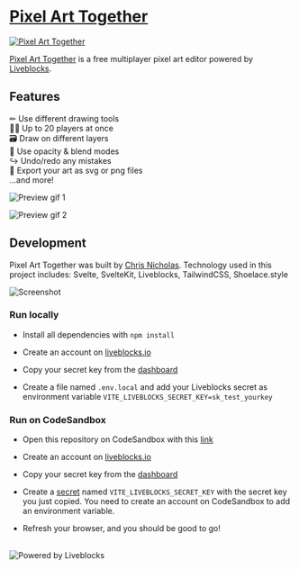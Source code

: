 # [Pixel Art Together](https://pixelart.liveblocks.app)

[![Pixel Art Together](https://pixelart.liveblocks.app/og-image.png)](https://pixelart.liveblocks.app)


[Pixel Art Together](https://pixelart.liveblocks.app) is a free multiplayer pixel art editor powered by [Liveblocks](https://liveblocks.io).





## Features

✏ Use different drawing tools<br>
👩‍🎨 Up to 20 players at once<br>
🗃 Draw on different layers<br>
🎨 Use opacity & blend modes<br>
↪ Undo/redo any mistakes<br>
💾 Export your art as svg or png files<br>
...and more!

![Preview gif 1](https://pixelart.liveblocks.app/preview-gif-1.gif)

![Preview gif 2](https://pixelart.liveblocks.app/preview-gif-2.gif)




## Development
Pixel Art Together was built by [Chris Nicholas](https://twitter.com/ctnicholasdev). Technology used in this project includes: Svelte, SvelteKit, Liveblocks, TailwindCSS, Shoelace.style

![Screenshot](https://pixelart.liveblocks.app/screenshot.png)


### Run locally

- Install all dependencies with `npm install`

- Create an account on [liveblocks.io](https://liveblocks.io/dashboard)

- Copy your secret key from the [dashboard](https://liveblocks.io/dashboard/apikeys)

- Create a file named `.env.local` and add your Liveblocks secret as environment variable `VITE_LIVEBLOCKS_SECRET_KEY=sk_test_yourkey`

### Run on CodeSandbox

- Open this repository on CodeSandbox with this [link](https://codesandbox.io/s/github/liveblocks/pixel-art-together)

- Create an account on [liveblocks.io](https://liveblocks.io/dashboard)

- Copy your secret key from the [dashboard](https://liveblocks.io/dashboard/apikeys)

- Create a [secret](https://codesandbox.io/docs/secrets) named `VITE_LIVEBLOCKS_SECRET_KEY` with the secret key you just copied. You need to create an account on CodeSandbox to add an environment variable.

- Refresh your browser, and you should be good to go!


<br>![Powered by Liveblocks](https://pixelart.liveblocks.app/poweredbyliveblocks.svg)

